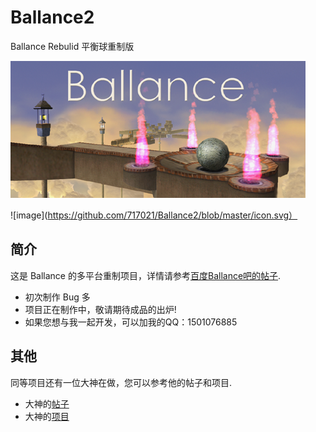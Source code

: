 # Ballance2
Ballance Rebulid 平衡球重制版



![image](https://github.com/717021/Ballance2/blob/master/Assets/Textures/splash_app.bmp)


![image](https://github.com/717021/Ballance2/blob/master/icon.svg）
 

简介
-------
这是 Ballance 的多平台重制项目，详情请参考[百度Ballance吧的帖子](https://tieba.baidu.com/p/5268786027).
</br>
* 初次制作 Bug 多
* 项目正在制作中，敬请期待成品的出炉!
* 如果您想与我一起开发，可以加我的QQ：1501076885


其他
-------
同等项目还有一位大神在做，您可以参考他的帖子和项目.
</br>
* 大神的[帖子](https://tieba.baidu.com/p/4608343962?pn=2)
* 大神的[项目](https://github.com/frto027/BallanceDemo2)
</br>

